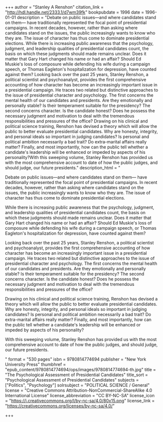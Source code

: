 +++
author = "Stanley A Renshon"
citation_link = "http://hdl.handle.net/2333.1/d7wm39fk"
bookpubdate = 1996
date = 1996-01-01
description = "Debate on public issues—and where candidates stand on them— have traditionally represented the focal point of presidential campaigns. In recent decades, however, rather than asking where candidates stand on the issues, the public increasingly wants to know who they are. The issue of character has thus come to dominate presidential elections. While there is increasing public awareness that the psychology, judgment, and leadership qualities of presidential candidates count, the basis on which these judgments should made remains unclear. Does it matter that Gary Hart changed his name or had an affair? Should Ed Muskie's loss of composure while defending his wife during a campaign speech, or Thomas Eagleton's hospitalization for depression, have counted against them? Looking back over the past 25 years, Stanley Renshon, a political scientist and psychoanalyst, provides the first comprehensive accounting of how character has become an increasingly important issue in a presidential campaign. He traces two related but distinctive approaches to the issue of presidential character and psychology. The first concerns the mental health of our candidates and presidents. Are they emotionally and personally stable? Is their temperament suitable for the presidency? The second concerns character. Is the candidate honest? Does he possess the necessary judgment and motivation to deal with the tremendous responsibilities and pressures of the office? Drawing on his clinical and political science training, Renshon has devised a theory which will allow the public to better evaluate presidential candidates. Why are honesty, integrity, and personal ideals so important in judging candidates? Is personal and political ambition necessarily a bad trait? Do extra-marital affairs really matter? Finally, and most importantly, how can the public tell whether a candidate's leadership will be enhanced or impeded by aspects of his personality?With this sweeping volume, Stanley Renshon has provided us with the most comprehensive account to date of how the public judges, and should judge, our future presidents."
description_html = "<p>Debate on public issues—and where candidates stand on them— have traditionally represented the focal point of presidential campaigns. In recent decades, however, rather than asking where candidates stand on the issues, the public increasingly wants to know who they are. The issue of character has thus come to dominate presidential elections.</p> <p>While there is increasing public awareness that the psychology, judgment, and leadership qualities of presidential candidates count, the basis on which these judgments should made remains unclear. Does it matter that Gary Hart changed his name or had an affair? Should Ed Muskie's loss of composure while defending his wife during a campaign speech, or Thomas Eagleton's hospitalization for depression, have counted against them?</p> <p>Looking back over the past 25 years, Stanley Renshon, a political scientist and psychoanalyst, provides the first comprehensive accounting of how character has become an increasingly important issue in a presidential campaign. He traces two related but distinctive approaches to the issue of presidential character and psychology. The first concerns the mental health of our candidates and presidents. Are they emotionally and personally stable? Is their temperament suitable for the presidency? The second concerns character. Is the candidate honest? Does he possess the necessary judgment and motivation to deal with the tremendous responsibilities and pressures of the office?</p> <p>Drawing on his clinical and political science training, Renshon has devised a theory which will allow the public to better evaluate presidential candidates. Why are honesty, integrity, and personal ideals so important in judging candidates? Is personal and political ambition necessarily a bad trait? Do extra-marital affairs really matter? Finally, and most importantly, how can the public tell whether a candidate's leadership will be enhanced or impeded by aspects of his personality?<p>With this sweeping volume, Stanley Renshon has provided us with the most comprehensive account to date of how the public judges, and should judge, our future presidents.</p>"
format = "530 pages"
isbn = 9780814774694
publisher = "New York University Press"
thumbhref = "epub_content/9780814774694/ops/images/9780814774694-th.jpg"
title = "The Psychological Assessment of Presidential Candidates"
title_sort = "Psychological Assessment of Presidential Candidates"
subjects = ["Politics", "Psychology"]
solrsubject = "POLITICAL SCIENCE / General"
license = "Creative Commons Attribution-NonCommercial-ShareAlike 4.0 International License"
license_abbreviation = "CC BY-NC-SA"
license_icon = "https://i.creativecommons.org/l/by-nc-sa/4.0/80x15.png"
license_link = "https://creativecommons.org/licenses/by-nc-sa/4.0/"

+++
